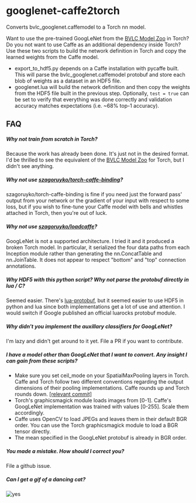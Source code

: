 # googlenet-caffe2torch
Converts bvlc_googlenet.caffemodel to a Torch nn model.

Want to use the pre-trained GoogLeNet from the [BVLC Model Zoo](https://github.com/BVLC/caffe/wiki/Model-Zoo) in Torch?  Do you not want to use Caffe as an additional dependency inside Torch?  Use these two scripts to build the network definition in Torch and copy the learned weights from the Caffe model.

* export_to_hdf5.py depends on a Caffe installation with pycaffe built.  This will parse the bvlc_googlenet.caffemodel protobuf and store each blob of weights as a dataset in an HDF5 file.
* googlenet.lua will build the network definition and then copy the weights from the HDF5 file built in the previous step.  Optionally, ```test = true``` can be set to verify that everything was done correctly and validation accuracy matches expectations (i.e. ~68% top-1 accuracy).

## FAQ

##### Why not train from scratch in Torch?
Because the work has already been done.  It's just not in the desired format.  I'd be thrilled to see the equivalent of the [BVLC Model Zoo](https://github.com/BVLC/caffe/wiki/Model-Zoo) for Torch, but I didn't see anything.

##### Why not use [szagoruyko/torch-caffe-binding](https://github.com/szagoruyko/torch-caffe-binding)?
szagoruyko/torch-caffe-binding is fine if you need just the forward pass' output from your network or the gradient
of your input with respect to some loss, but if you wish to fine-tune your Caffe model with bells and whistles attached
in Torch, then you're out of luck.

##### Why not use [szagoruyko/loadcaffe](https://github.com/szagoruyko/loadcaffe)?
GoogLeNet is not a supported architecture.  I tried it and it produced a broken Torch model.  In particular, it serialized the four data paths from each Inception module rather than generating the nn.ConcatTable and nn.JoinTable.  It does not appear to respect "bottom" and "top" connection annotations.

##### Why HDF5 with this python script?  Why not parse the protobuf directly in lua / C?
Seemed easier.  There's [lua-protobuf](https://luarocks.org/modules/xavier-wang/lua-protobuf), but it seemed easier to use HDF5 in python and lua since both implementations get a lot of use and attention.  I would switch if Google published an official luarocks protobuf module.

##### Why didn't you implement the auxillary classifiers for GoogLeNet?
I'm lazy and didn't get around to it yet.  File a PR if you want to contribute.

##### I have a model other than GoogLeNet that I want to convert.  Any insight I can gain from these scripts?
* Make sure you set ceil_mode on your SpatialMaxPooling layers in Torch.  Caffe and Torch follow two different conventions regarding the output dimensions of their pooling implementations.  Caffe rounds up and Torch rounds down.  [[relevant commit]](https://github.com/soumith/cudnn.torch/commit/f58f3453c968d842efc1c4cadb019b4d8fe3e655)
* Torch's graphicsmagick module loads images from [0-1].  Caffe's GoogLeNet implementation was trained with values [0-255].  Scale them accordingly.
* Caffe uses OpenCV to load JPEGs and leaves them in their default BGR order.  You can use the Torch graphicsmagick module to load a BGR tensor directly.
* The mean specified in the GoogLeNet protobuf is already in BGR order.

##### You made a mistake.  How should I correct you?
File a github issue.

##### Can I get a gif of a dancing cat?
![yes](http://i.giphy.com/IcJ6n6VJNjRNS.gif)
